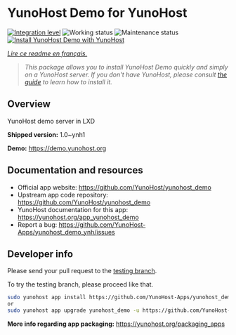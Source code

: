 <!--
N.B.: This README was automatically generated by https://github.com/YunoHost/apps/tree/master/tools/README-generator
It shall NOT be edited by hand.
-->

# YunoHost Demo for YunoHost

[![Integration level](https://dash.yunohost.org/integration/yunohost_demo.svg)](https://dash.yunohost.org/appci/app/yunohost_demo) ![Working status](https://ci-apps.yunohost.org/ci/badges/yunohost_demo.status.svg) ![Maintenance status](https://ci-apps.yunohost.org/ci/badges/yunohost_demo.maintain.svg)  
[![Install YunoHost Demo with YunoHost](https://install-app.yunohost.org/install-with-yunohost.svg)](https://install-app.yunohost.org/?app=yunohost_demo)

*[Lire ce readme en français.](./README_fr.md)*

> *This package allows you to install YunoHost Demo quickly and simply on a YunoHost server.
If you don't have YunoHost, please consult [the guide](https://yunohost.org/#/install) to learn how to install it.*

## Overview

YunoHost demo server in LXD


**Shipped version:** 1.0~ynh1

**Demo:** https://demo.yunohost.org
## Documentation and resources

* Official app website: <https://github.com/YunoHost/yunohost_demo>
* Upstream app code repository: <https://github.com/YunoHost/yunohost_demo>
* YunoHost documentation for this app: <https://yunohost.org/app_yunohost_demo>
* Report a bug: <https://github.com/YunoHost-Apps/yunohost_demo_ynh/issues>

## Developer info

Please send your pull request to the [testing branch](https://github.com/YunoHost-Apps/yunohost_demo_ynh/tree/testing).

To try the testing branch, please proceed like that.

``` bash
sudo yunohost app install https://github.com/YunoHost-Apps/yunohost_demo_ynh/tree/testing --debug
or
sudo yunohost app upgrade yunohost_demo -u https://github.com/YunoHost-Apps/yunohost_demo_ynh/tree/testing --debug
```

**More info regarding app packaging:** <https://yunohost.org/packaging_apps>
